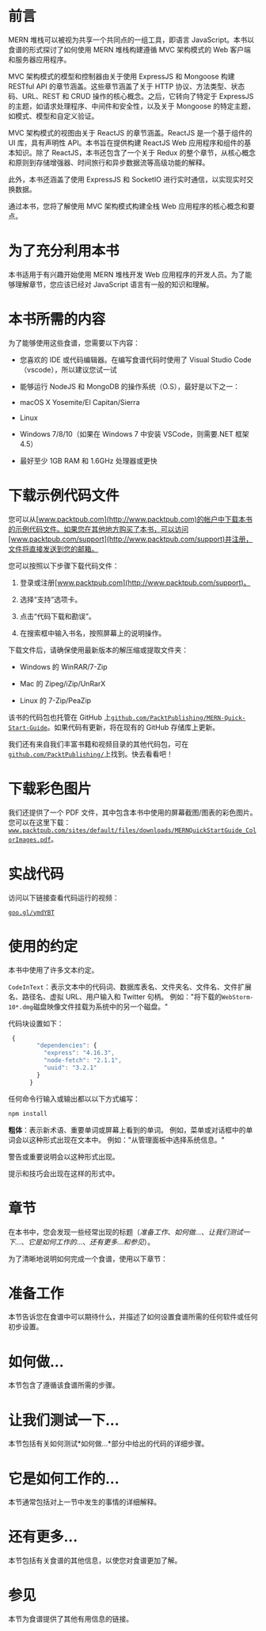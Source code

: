 # 前言

MERN 堆栈可以被视为共享一个共同点的一组工具，即语言 JavaScript。本书以食谱的形式探讨了如何使用 MERN 堆栈构建遵循 MVC 架构模式的 Web 客户端和服务器应用程序。

MVC 架构模式的模型和控制器由关于使用 ExpressJS 和 Mongoose 构建 RESTful API 的章节涵盖。这些章节涵盖了关于 HTTP 协议、方法类型、状态码、URL、REST 和 CRUD 操作的核心概念。之后，它转向了特定于 ExpressJS 的主题，如请求处理程序、中间件和安全性，以及关于 Mongoose 的特定主题，如模式、模型和自定义验证。

MVC 架构模式的视图由关于 ReactJS 的章节涵盖。ReactJS 是一个基于组件的 UI 库，具有声明性 API。本书旨在提供构建 ReactJS Web 应用程序和组件的基本知识。除了 ReactJS，本书还包含了一个关于 Redux 的整个章节，从核心概念和原则到存储增强器、时间旅行和异步数据流等高级功能的解释。

此外，本书还涵盖了使用 ExpressJS 和 SocketIO 进行实时通信，以实现实时交换数据。

通过本书，您将了解使用 MVC 架构模式构建全栈 Web 应用程序的核心概念和要点。

# 为了充分利用本书

本书适用于有兴趣开始使用 MERN 堆栈开发 Web 应用程序的开发人员。为了能够理解章节，您应该已经对 JavaScript 语言有一般的知识和理解。

# 本书所需的内容

为了能够使用这些食谱，您需要以下内容：

+   您喜欢的 IDE 或代码编辑器。在编写食谱代码时使用了 Visual Studio Code（vscode），所以建议您试一试

+   能够运行 NodeJS 和 MongoDB 的操作系统（O.S），最好是以下之一：

+   macOS X Yosemite/El Capitan/Sierra

+   Linux

+   Windows 7/8/10（如果在 Windows 7 中安装 VSCode，则需要.NET 框架 4.5）

+   最好至少 1GB RAM 和 1.6GHz 处理器或更快

# 下载示例代码文件

您可以从[www.packtpub.com](http://www.packtpub.com)的帐户中下载本书的示例代码文件。如果您在其他地方购买了本书，可以访问[www.packtpub.com/support](http://www.packtpub.com/support)并注册，文件将直接发送到您的邮箱。

您可以按照以下步骤下载代码文件：

1.  登录或注册[www.packtpub.com](http://www.packtpub.com/support)。

1.  选择“支持”选项卡。

1.  点击“代码下载和勘误”。

1.  在搜索框中输入书名，按照屏幕上的说明操作。

下载文件后，请确保使用最新版本的解压缩或提取文件夹：

+   Windows 的 WinRAR/7-Zip

+   Mac 的 Zipeg/iZip/UnRarX

+   Linux 的 7-Zip/PeaZip

该书的代码包也托管在 GitHub 上[`github.com/PacktPublishing/MERN-Quick-Start-Guide`](https://github.com/PacktPublishing/MERN-Quick-Start-Guide)。如果代码有更新，将在现有的 GitHub 存储库上更新。

我们还有来自我们丰富书籍和视频目录的其他代码包，可在[`github.com/PacktPublishing/`](https://github.com/PacktPublishing/)上找到。快去看看吧！

# 下载彩色图片

我们还提供了一个 PDF 文件，其中包含本书中使用的屏幕截图/图表的彩色图片。您可以在这里下载：[`www.packtpub.com/sites/default/files/downloads/MERNQuickStartGuide_ColorImages.pdf`](https://www.packtpub.com/sites/default/files/downloads/MERNQuickStartGuide_ColorImages.pdf)。

# 实战代码

访问以下链接查看代码运行的视频：

[`goo.gl/ymdYBT`](https://goo.gl/ymdYBT)

# 使用的约定

本书中使用了许多文本约定。

`CodeInText`：表示文本中的代码词、数据库表名、文件夹名、文件名、文件扩展名、路径名、虚拟 URL、用户输入和 Twitter 句柄。 例如："将下载的`WebStorm-10*.dmg`磁盘映像文件挂载为系统中的另一个磁盘。"

代码块设置如下：

```js
 { 
        "dependencies": { 
          "express": "4.16.3", 
          "node-fetch": "2.1.1", 
          "uuid": "3.2.1" 
        } 
      } 
```

任何命令行输入或输出都以以下方式编写：

```js
npm install
```

**粗体**：表示新术语、重要单词或屏幕上看到的单词。 例如，菜单或对话框中的单词会以这种形式出现在文本中。 例如："从管理面板中选择系统信息。"

警告或重要说明会以这种形式出现。

提示和技巧会出现在这样的形式中。

# 章节

在本书中，您会发现一些经常出现的标题（*准备工作*、*如何做...*、*让我们测试一下...*、*它是如何工作的...*、*还有更多...*和*参见*）。

为了清晰地说明如何完成一个食谱，使用以下章节：

# 准备工作

本节告诉您在食谱中可以期待什么，并描述了如何设置食谱所需的任何软件或任何初步设置。

# 如何做...

本节包含了遵循该食谱所需的步骤。

# 让我们测试一下...

本节包括有关如何测试*如何做...*部分中给出的代码的详细步骤。

# 它是如何工作的...

本节通常包括对上一节中发生的事情的详细解释。

# 还有更多...

本节包括有关食谱的其他信息，以使您对食谱更加了解。

# 参见

本节为食谱提供了其他有用信息的链接。
